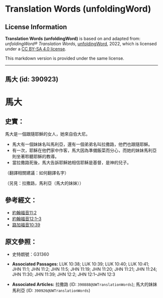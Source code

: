 # Translation Words (unfoldingWord)

## License Information

**Translation Words (unfoldingWord)** is based on and adapted from: _unfoldingWord® Translation Words_, [unfoldingWord](https://unfoldingword.org/utw), 2022, which is licensed under a [CC BY-SA 4.0 license](https://creativecommons.org/licenses/by-sa/4.0/legalcode.en).

This markdown version is provided under the same license.



--------------------------------

## 馬大 (id: 390923)

馬大
==

史實：
---

馬大是一個跟隨耶穌的女人，她來自伯大尼。

* 馬大有一個妹妹名叫馬利亞，還有一個弟弟名叫拉撒路，他們也跟隨耶穌。
* 有一次，耶穌在他們家中作客，馬大因為準備飯菜而分心，而她的妹妹馬利亞則坐著聆聽耶穌的教導。
* 當拉撒路死後，馬大告訴耶穌她相信耶穌是基督，是神的兒子。

（翻譯相關建議：如何翻譯名字）

（另見：拉撒路，馬利亞（馬大的妹妹））

參考經文：
-----

* [約翰福音11:2](https://ref.ly/John11:2)
* [約翰福音12:1–3](https://ref.ly/John12:1-John12:3)
* [路加福音10:39](https://ref.ly/Luke10:39)

原文參照：
-----

* 史特朗號：G31360

* **Associated Passages:** LUK 10:38; LUK 10:39; LUK 10:40; LUK 10:41; JHN 11:1; JHN 11:2; JHN 11:5; JHN 11:19; JHN 11:20; JHN 11:21; JHN 11:24; JHN 11:30; JHN 11:39; JHN 12:2; JHN 12:1–JHN 12:3
* **Associated Articles:** 拉撒路 (ID: `390888@UWTranslationWords`); 馬大的妹妹馬利亞 (ID: `390926@UWTranslationWords`)


